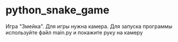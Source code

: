 # python_snake_game

Игра "Змейка".
Для игры нужна камера. Для запуска программы используйте файл main.py и покажите руку на камеру
